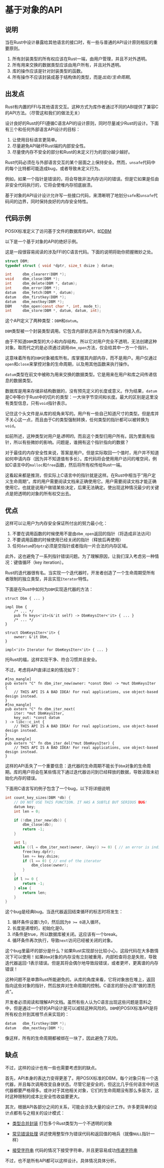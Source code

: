 # 基于对象的API

## 说明

当在Rust中设计暴露给其他语言的接口时，有一些与普通的API设计原则相反的重要原则。

1. 所有封装类型的所有权应该在Rust一端，由用户管理，并且不对外透明。
2. 所有用来交换的数据类型应该由用户所有，并且对外透明。
3. 库的操作应该是针对封装类型的函数。
4. 所有操作不应该封装成基于结构体的类型，而是*出处/生命周期*。

## 出发点

Rust有内置的FFI与其他语言交互。这种方式为库作者通过不同的ABI提供了兼容C的API方法。（尽管这和我们的做法无关）

设计良好的Rust的FFI遵循C语言API的设计原则，同时尽量减少Rust的设计。下面有三个和任何外部语言API设计的目标：

1. 让使用目标语言更简单。
2. 尽量避免API破坏Rust端的内部安全性。
3. 尽量使内存不安全的部分和Rust的未定义行为的部分越少越好。

Rust代码必须在与外部语言交互的某个层面之上保持安全。然而，`unsafe`代码中的每个比特都可能造成bug，或者导致未定义行为。

例如，如果一个指针是错误的，将会导致非法内存访问的错误。但是它如果是任由非安全代码执行的，它将会使堆内存彻底崩溃。

基于对象的API设计设计允许写一些接口代码，来清晰明了地划分`safe`和`unsafe`代码间的边界，同时保持良好的内存安全特性。

## 代码示例

POSIX标准定义了访问基于文件的数据库的API，如[DBM](https://web.archive.org/web/20210105035602/https://www.mankier.com/0p/ndbm.h)

以下是一个基于对象的API的绝好示例。

这是一段很容易阅读的涉及FFI的C语言代码。下面的说明将助你把握微妙之处。

```C
struct DBM;
typedef struct { void *dptr, size_t dsize } datum;

int     dbm_clearerr(DBM *);
void    dbm_close(DBM *);
int     dbm_delete(DBM *, datum);
int     dbm_error(DBM *);
datum   dbm_fetch(DBM *, datum);
datum   dbm_firstkey(DBM *);
datum   dbm_nextkey(DBM *);
DBM    *dbm_open(const char *, int, mode_t);
int     dbm_store(DBM *, datum, datum, int);
```

这个API定义了两种类型：`DBM`和`datum`。

`DBM`类型被一个封装类型调用。它包含内部状态并且作为库操作的接入点。

由于不知道`DBM`类型的大小和内存结构，所以它对用户完全不透明，无法创建这种对象。取而代之的是必须通过调用`dbm_open`方法，仅会给其中一方一个指针。

这意味着所有的`DBM`对象被库所有。库掌握其内部内存，而不是用户。用户仅通过`open`和`close`来掌控对象的生命周期，以及用其他函数来执行操作。

`datum`类型在前文中被称为用来交换的数据类型。它是用来在用户和库之间传递信息的数据类型。

数据库是用来存储非结构数据的，没有预先定义的长度或意义。作为结果，`datum`是C中等价于Rust中的切片的类型：一大块字节空间和长度。最大的区别是这里没有类型信息，只有`void`指针表示。

记住这个头文件是从库的视角来写的。用户有一些自己知道尺寸的类型。但是库并不关心这一点，而且由于C的类型强制转换，任何类型的指针都可以被转换为`void`。

如前所述，这种类型对用户是*透明的*。而且这个类型归用户所有。因为里面有指针，所以有些微妙的影响。问题是，谁拥有这个指针指向的数据？

对于最佳的内存安全性来说，答案是用户。但是实际取回一个值时，用户并不知道如何申请内存（因为并不知道值有多长）。库代码将会使用用户访问的堆空间，例如C语言中的`malloc`和`free`函数，然后将所有权传给Rust一端。

这看起来都是推测，但实际上C语言中的指针就是这样。在Rust中相当于“用户定义生命周期”。库的用户需要阅读文档来正确使用它。用户需要阅读文档才能正确使用它。也就是说用户做错某些决定，后果无法确定。使出现这种情况最少的关键点是把透明的对象的所有权交出去。

## 优点

这样可以让用户为内存安全保证所付出的努力最小化：

1. 不要在调用函数的时候使用不是由`dbm_open`返回的指针（将造成非法访问）
2. 不要调用函数的时候使用已经关闭的指针（释放后再使用）
3. 任何`datum`的`dptr`必须是空指针或者指向一片合法的内存区域。

此外，这也避免了一系列指针错误问题。为了理解原因，让我们深入考虑另一种情况：键值循环（key iteration）。

Rust的迭代器很有名。当实现一个迭代器时，开发者创造了一个生命周期受所有者限制的独立类型，并且实现`Iterator`特性。

下面是在Rust中如何为`DBM`实现迭代器的方法：

```rust,ignore
struct Dbm { ... }

impl Dbm {
    /* ... */
    pub fn keys<'it>(&'it self) -> DbmKeysIter<'it> { ... }
    /* ... */
}

struct DbmKeysIter<'it> {
    owner: &'it Dbm,
}

impl<'it> Iterator for DbmKeysIter<'it> { ... }
```

托Rust的福，这样实现干净、符合习惯并且安全。

不过，考虑将API直译过来的情况如下：

```rust,ignore
#[no_mangle]
pub extern "C" fn dbm_iter_new(owner: *const Dbm) -> *mut DbmKeysIter {
    // THIS API IS A BAD IDEA! For real applications, use object-based design instead.
}
#[no_mangle]
pub extern "C" fn dbm_iter_next(
    iter: *mut DbmKeysIter,
    key_out: *const datum
) -> libc::c_int {
    // THIS API IS A BAD IDEA! For real applications, use object-based design instead.
}
#[no_mangle]
pub extern "C" fn dbm_iter_del(*mut DbmKeysIter) {
    // THIS API IS A BAD IDEA! For real applications, use object-based design instead.
}
```

这样的API丢失了一个重要信息：迭代器的生命周期不能长于`Dbm`对象的生命周期。库的用户将会在某些情况下通过迭代器访问到已经释放的数据，导致读取未初始化内存的错误。

下面用C语言写的例子包含了一个bug，以下将详细说明

```C
int count_key_sizes(DBM *db) {
    // DO NOT USE THIS FUNCTION. IT HAS A SUBTLE BUT SERIOUS BUG!
    datum key;
    int len = 0;

    if (!dbm_iter_new(db)) {
        dbm_close(db);
        return -1;
    }

    int l;
    while ((l = dbm_iter_next(owner, &key)) >= 0) { // an error is indicated by -1
        free(key.dptr);
        len += key.dsize;
        if (l == 0) { // end of the iterator
            dbm_close(owner);
        }
    }
    if l >= 0 {
        return -1;
    } else {
        return len;
    }
}
```

这个bug是经典bug。当迭代器返回结束循环的标志时将发生：

1. 循环条件设置`l`为0，然后因为`0 >= 0`进入循环。
2. 长度是递增的，初始化是0。
3. if条件是true，所以数据库被关闭。这应该有一个break。
4. 循环条件再次执行，导致`next`访问已经被关闭的对象。

这个bug里最坏的部分是什么？如果Rust实现部分比较小心，这段代码在大多数情况下可以使用！如果`Dbm`对象的内存没有立刻被重用，内部检查将总是失败，导致迭代器返回-1表示错误。但是其将会偶尔地导致段错误，或者更坏，更离谱的内存错误！

这种问题不是单靠Rust所能避免的。从库的角度来看，它将对象放在堆上，返回指向这些对象的指针，然后放弃对生命周期的控制。C语言的部分必须“做的漂亮点”。

开发者必须阅读和理解API文档。虽然有些人认为C语言出现这些问题是意料之中，但是通过一个好的API设计是可以减轻这种风险的。`DBM`的POSIX标准API是将所有权合并到其根节点来实现的：

```C
datum   dbm_firstkey(DBM *);
datum   dbm_nextkey(DBM *);
```

像这样，所有的生命周期都被绑在一块了，因此避免了风险。

## 缺点

不过，这样的设计也有一些也需要考虑到的缺点。

首先，API本身的表达力变得更差了。用POSIX标准的DBM，每个对象只有一个迭代器，并且每次调用改变自身状态。尽管它是安全的，但这比几乎任何语言中的迭代器都要严格得多。或许对于其他相关对象，它们的生命周期没有那么多层次，这时这种限制的成本比安全性收益要更大。

其次，根据API各部分之间的关系，可能会涉及大量的设计工作。许多更简单的设计点都有与之相关的设计模式：

- [类型合并封装](./ffi-wrappers.md) 打包多个Rust类型为一个不透明的对象
  
- [常见错误处理](../idioms/ffi-errors.md) 讲述使用整型作为错误代码和返回值的哨兵（就像`NULL`指针一样）
  
- [接受字符串](../idioms/ffi-accepting-strings.md) 代码的情况下接受字符串，并且更容易成功[传递字符串](../idioms/ffi-passing-strings.md)

不过，也不是所有API都可以这样设计。具体情况具体分析。
